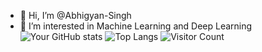 - 👋 Hi, I’m @Abhigyan-Singh
- 👀 I’m interested in Machine Learning and Deep Learning
![Your GitHub stats](https://github-readme-stats.vercel.app/api?username=Abhigyann-Singh&show_icons=true&theme=radical)
![Top Langs](https://github-readme-stats.vercel.app/api/top-langs/?username=Abhigyann-Singh&layout=compact&theme=radical)
![Visitor Count](https://komarev.com/ghpvc/?username=Abhigyann-Singh)

<!---
Abhigyann-Singh/Abhigyann-Singh is a ✨ special ✨ repository because its `README.md` (this file) appears on your GitHub profile.
You can click the Preview link to take a look at your changes.
--->
